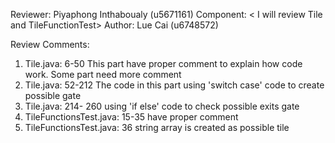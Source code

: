 Reviewer: Piyaphong Inthaboualy (u5671161)
Component: < I will review Tile and TileFunctionTest>
Author: Lue Cai (u6748572)

Review Comments:

1. Tile.java: 6-50 This part have proper comment to explain how code work. Some part need more comment
2. Tile.java: 52-212 The code in this part using 'switch case' code to create possible gate
3. Tile.java: 214- 260 using 'if else' code to check possible exits gate
4. TileFunctionsTest.java: 15-35 have proper comment
5. TileFunctionsTest.java: 36 string array is created as possible tile